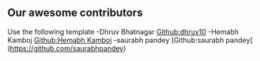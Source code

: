 ## Our awesome contributors
Use the following template
 -Dhruv Bhatnagar [Github:dhruv10](https://github.com/dhruv10)
 -Hemabh Kamboj [Github:Hemabh Kamboj](https://github.com/HemabhKamboj)
 -saurabh pandey [Github:saurabh pandey] (https://github.com/saurabhpandey)
